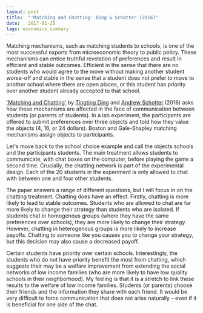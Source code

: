 ```yaml
---
layout: post
title:  "'Matching and Chatting' Ding & Schotter (2016)"
date:   2017-01-25
tags: economics summary
---
```


Matching mechanisms, such as matching students to schools, is one of the most successful exports from microeconomic theory to public policy. These mechanisms can entice truthful revelation of preferences and result in efficient and stable outcomes. Efficient in the sense that there are no students who would agree to the move without making another student worse-off and stable in the sense that a student does not prefer to move to another school where there are open places, or this student has priority over another student already accepted to that school.

['Matching and Chatting'](http://dx.doi.org/10.1016/j.geb.2016.02.004) by [Tingting Ding](http://econ.shufe.edu.cn/se/english/people_con/21/449) and  [Andrew Schotter](http://cess.nyu.edu/schotter/) (2016) asks how these mechanisms are affected in the face of communication between students (or parents of students). In a lab experiment, the participants are offered to submit preferences over three objects and told how they value the objects (4, 16, or 24 dollars). Boston and Gale-Shapley matching mechanisms assign objects to participants.

Let's move back to the school choice example and call the objects schools and the participants students. The main treatment allows students to communicate, with chat boxes on the computer, before playing the game a second time. Crucially, the chatting network is part of the experimental design. Each of the 20 students in the experiment is only allowed to chat with between one and four other students.

The paper answers a range of different questions, but I will focus in on the chatting treatment. Chatting does have an effect. Firstly, chatting is more likely to lead to stable outcomes. Students who are allowed to chat are far more likely to change their strategy than students who are isolated. If students chat in homogenous groups (where they have the same preferences over schools), they are more likely to change their strategy. However, chatting in heterogenous groups is more likely to increase payoffs. Chatting to someone like you causes you to change your strategy, but this decision may also cause a decreased payoff.

Certain students have priority over certain schools. Interestingly, the students who do not have priority benefit the most from chatting, which suggests their may be a welfare improvement from extending the social networks of low income families (who are more likely to have low quality schools in their neighborhood). My feeling is that it is a stretch to link these results to the welfare of low income families. Students (or parents) choose their friends and the information they share with each friend. It would be very difficult to force communication that does not arise naturally – even if it is beneficial for one side of the chat.
